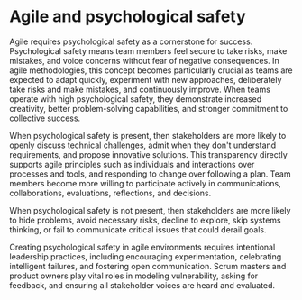 # Agile and psychological safety

Agile requires psychological safety as a cornerstone for success. Psychological safety means team members feel secure to take risks, make mistakes, and voice concerns without fear of negative consequences. In agile methodologies, this concept becomes particularly crucial as teams are expected to adapt quickly, experiment with new approaches, deliberately take risks and make mistakes, and continuously improve. When teams operate with high psychological safety, they demonstrate increased creativity, better problem-solving capabilities, and stronger commitment to collective success.

When psychological safety is present, then stakeholders are more likely to openly discuss technical challenges, admit when they don't understand requirements, and propose innovative solutions. This transparency directly supports agile principles such as individuals and interactions over processes and tools, and responding to change over following a plan. Team members become more willing to participate actively in communications, collaborations, evaluations, reflections, and decisions.

When psychological safety is not present, then stakeholders are more likely to hide problems, avoid necessary risks, decline to explore, skip systems thinking, or fail to communicate critical issues that could derail goals.

Creating psychological safety in agile environments requires intentional leadership practices, including encouraging experimentation, celebrating intelligent failures, and fostering open communication. Scrum masters and product owners play vital roles in modeling vulnerability, asking for feedback, and ensuring all stakeholder voices are heard and evaluated.
